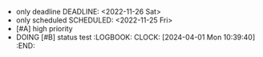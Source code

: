 - only deadline
  DEADLINE: <2022-11-26 Sat>
- only scheduled
  SCHEDULED: <2022-11-25 Fri>
- [#A] high priority
- DOING [#B] status test
  :LOGBOOK:
  CLOCK: [2024-04-01 Mon 10:39:40]
  :END:
